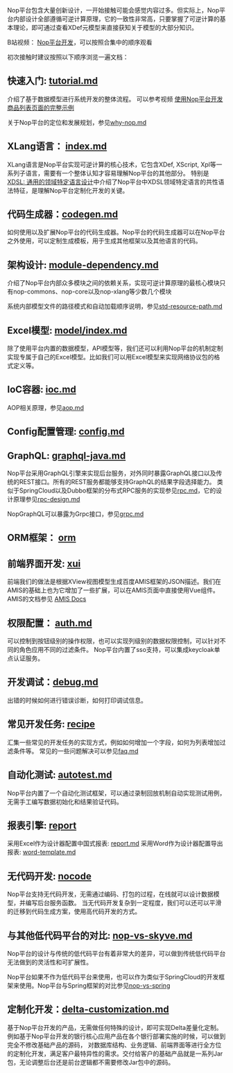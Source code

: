 Nop平台包含大量创新设计，一开始接触可能会感觉内容过多。但实际上，Nop平台内部设计全部遵循可逆计算原理，它的一致性非常高，只要掌握了可逆计算的基本理论，即可通过查看XDef元模型来直接获知关于模型的大部分知识。

B站视频： [Nop平台开发](https://www.bilibili.com/video/BV1u84y1w7kX/)，可以按照合集中的顺序观看

初次接触时建议按照以下顺序浏览一遍文档：

## 快速入门: [tutorial.md](tutorial/tutorial.md)

介绍了基于数据模型进行系统开发的整体流程。
可以参考视频 [使用Nop平台开发商品列表页面的完整示例](https://www.bilibili.com/video/BV1384y1g78L/)

关于Nop平台的定位和发展规划，参见[why-nop.md](./why-nop.md)

## XLang语言： [index.md](dev-guide/xlang/index.md)

XLang语言是Nop平台实现可逆计算的核心技术，它包含XDef, XScript, Xpl等一系列子语言，需要有一个整体认知才容易理解Nop平台的其他部分。
特别是 [XDSL: 通用的领域特定语言设计](dev-guide/xlang/xdsl.md)中介绍了Nop平台中XDSL领域特定语言的共性语法特征，是理解Nop平台定制化开发的关键。

## 代码生成器：[codegen.md](dev-guide/codegen.md)

如何使用以及扩展Nop平台的代码生成器。Nop平台的代码生成器可以在Nop平台之外使用，可以定制生成模板，用于生成其他框架以及其他语言的代码。

## 架构设计: [module-dependency.md](arch/module-dependency.md)
介绍了Nop平台内部众多模块之间的依赖关系，实现可逆计算原理的最核心模块只有nop-commons、nop-core以及nop-xlang等少数几个模块

系统内部模型文件的路径模式和自动加载顺序说明，参见[std-resource-path.md](dev-guide/vfs/std-resource-path.md)

## Excel模型: [model/index.md](dev-guide/model/index.md)
除了使用平台内置的数据模型，API模型等，我们还可以利用Nop平台的机制定制实现专属于自己的Excel模型。比如我们可以用Excel模型来实现网络协议包的格式定义等。

## IoC容器: [ioc.md](dev-guide/ioc.md)
AOP相关原理，参见[aop.md](dev-guide/ioc/aop.md)

## Config配置管理: [config.md](dev-guide/config.md)

## GraphQL: [graphql-java.md](dev-guide/graphql/graphql-java.md)

Nop平台采用GraphQL引擎来实现后台服务，对外同时暴露GraphQL接口以及传统的REST接口。所有的REST服务都能够支持GraphQL的结果字段选择能力。
类似于SpringCloud以及Dubbo框架的分布式RPC服务的实现参见[rpc.md](dev-guide/microservice/rpc.md)，它的设计原理参见[rpc-design.md](dev-guide/microservice/rpc-design.md)

NopGraphQL可以暴露为Grpc接口，参见[grpc.md](dev-guide/microservice/grpc.md)

## ORM框架： [orm](dev-guide/orm/index.md)

## 前端界面开发: [xui](dev-guide/xui/index.md)
前端我们的做法是根据XView视图模型生成百度AMIS框架的JSON描述。我们在AMIS的基础上也为它增加了一些扩展，可以在AMIS页面中直接使用Vue组件。
AMIS的文档参见 [AMIS Docs](https://aisuda.bce.baidu.com/amis/zh-CN/docs/index)

## 权限配置： [auth.md](dev-guide/auth/auth.md)
可以控制到按钮级别的操作权限，也可以实现列级别的数据权限控制，可以针对不同的角色应用不同的过滤条件。
Nop平台内置了sso支持，可以集成keycloak单点认证服务。

## 开发调试：[debug.md](dev-guide/debug.md)

出错的时候如何进行错误诊断，如何打印调试信息。

## 常见开发任务: [recipe](dev-guide/recipe/index.md)
汇集一些常见的开发任务的实现方式，例如如何增加一个字段，如何为列表增加过滤条件等。
常见的一些问题解决可以参见[faq.md](faq/faq.md)

## 自动化测试: [autotest.md](dev-guide/autotest.md)
Nop平台内置了一个自动化测试框架，可以通过录制回放机制自动实现测试用例，无需手工编写数据初始化和结果验证代码。

## 报表引擎: [report](dev-guide/report/index.md)
采用Excel作为设计器配置中国式报表: [report.md](user-guide/report.md)
采用Word作为设计器配置导出报表: [word-template.md](dev-guide/report/word-template.md)

## 无代码开发: [nocode](dev-guide/nocode/index.md)
Nop平台支持无代码开发，无需通过编码、打包的过程，在线就可以设计数据模型，并编写后台服务函数。
当无代码开发复杂到一定程度，我们可以还可以平滑的迁移到代码生成方案，使用高代码开发的方式。

## 与其他低代码平台的对比: [nop-vs-skyve.md](compare/nop-vs-skyve.md)
Nop平台的设计与传统的低代码平台有着非常大的差异，可以做到传统低代码平台无法做到的灵活性和可扩展性。

Nop平台如果不作为低代码平台来使用，也可以作为类似于SpringCloud的开发框架来使用。Nop平台与Spring框架的对比参见[nop-vs-spring](compare/nop-vs-springcloud.md)

## 定制化开发：[delta-customization.md](dev-guide/delta/delta-customization.md)
基于Nop平台开发的产品，无需做任何特殊的设计，即可实现Delta差量化定制。例如基于Nop平台开发的银行核心应用产品在各个银行部署实施的时候，可以做到完全不修改基础产品的源码，
对数据库结构、业务逻辑、前端界面等进行全方位的定制化开发，满足客户最特异性的需求。交付给客户的基础产品就是一系列Jar包，无论调整后台还是前台逻辑都不需要修改Jar包中的源码。


